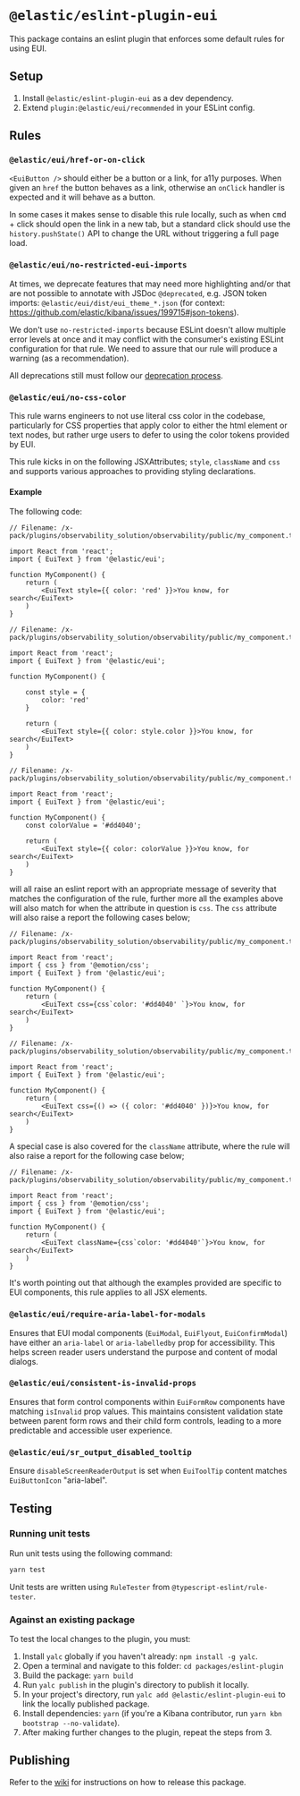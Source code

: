# `@elastic/eslint-plugin-eui`

This package contains an eslint plugin that enforces some default rules for using EUI.

## Setup

1. Install `@elastic/eslint-plugin-eui` as a dev dependency.
2. Extend `plugin:@elastic/eui/recommended` in your ESLint config.

## Rules

### `@elastic/eui/href-or-on-click`

`<EuiButton />` should either be a button or a link, for a11y purposes. When given an `href` the button behaves as a link, otherwise an `onClick` handler is expected and it will behave as a button.

In some cases it makes sense to disable this rule locally, such as when <kbd>cmd</kbd> + click should open the link in a new tab, but a standard click should use the `history.pushState()` API to change the URL without triggering a full page load.

### `@elastic/eui/no-restricted-eui-imports`

At times, we deprecate features that may need more highlighting and/or that are not possible to annotate with JSDoc `@deprecated`, e.g. JSON token imports: `@elastic/eui/dist/eui_theme_*.json` (for context: https://github.com/elastic/kibana/issues/199715#json-tokens).

We don't use `no-restricted-imports` because ESLint doesn't allow multiple error levels at once and it may conflict with the consumer's existing ESLint configuration for that rule. We need to assure that our rule will produce a warning (as a recommendation).

All deprecations still must follow our [deprecation process](../../wiki/eui-team-processes/deprecations.md).

### `@elastic/eui/no-css-color`

This rule warns engineers to not use literal css color in the codebase, particularly for CSS properties that apply color to either the html element or text nodes, but rather urge users to defer to using the color tokens provided by EUI.

This rule kicks in on the following JSXAttributes; `style`, `className` and `css` and supports various approaches to providing styling declarations.

#### Example

The following code:

```tsx
// Filename: /x-pack/plugins/observability_solution/observability/public/my_component.tsx

import React from 'react';
import { EuiText } from '@elastic/eui';

function MyComponent() {
    return (
        <EuiText style={{ color: 'red' }}>You know, for search</EuiText>
    )
}
```

```tsx
// Filename: /x-pack/plugins/observability_solution/observability/public/my_component.tsx

import React from 'react';
import { EuiText } from '@elastic/eui';

function MyComponent() {

    const style = {
        color: 'red'
    }

    return (
        <EuiText style={{ color: style.color }}>You know, for search</EuiText>
    )
}
```

```tsx
// Filename: /x-pack/plugins/observability_solution/observability/public/my_component.tsx

import React from 'react';
import { EuiText } from '@elastic/eui';

function MyComponent() {
    const colorValue = '#dd4040';

    return (
        <EuiText style={{ color: colorValue }}>You know, for search</EuiText>
    )
}
```

will all raise an eslint report with an appropriate message of severity that matches the configuration of the rule, further more all the examples above
will also match for when the attribute in question is `css`. The `css` attribute will also raise a report the following cases below;

```tsx
// Filename: /x-pack/plugins/observability_solution/observability/public/my_component.tsx

import React from 'react';
import { css } from '@emotion/css';
import { EuiText } from '@elastic/eui';

function MyComponent() {
    return (
        <EuiText css={css`color: '#dd4040' `}>You know, for search</EuiText>
    )
}
```

```tsx
// Filename: /x-pack/plugins/observability_solution/observability/public/my_component.tsx

import React from 'react';
import { EuiText } from '@elastic/eui';

function MyComponent() {
    return (
        <EuiText css={() => ({ color: '#dd4040' })}>You know, for search</EuiText>
    )
}
```

A special case is also covered for the `className` attribute, where the rule will also raise a report for the following case below;


```tsx
// Filename: /x-pack/plugins/observability_solution/observability/public/my_component.tsx

import React from 'react';
import { css } from '@emotion/css';
import { EuiText } from '@elastic/eui';

function MyComponent() {
    return (
        <EuiText className={css`color: '#dd4040'`}>You know, for search</EuiText>
    )
}
```
It's worth pointing out that although the examples provided are specific to EUI components, this rule applies to all JSX elements.

### `@elastic/eui/require-aria-label-for-modals`

Ensures that EUI modal components (`EuiModal`, `EuiFlyout`, `EuiConfirmModal`) have either an `aria-label` or `aria-labelledby` prop for accessibility. This helps screen reader users understand the purpose and content of modal dialogs.

### `@elastic/eui/consistent-is-invalid-props`

Ensures that form control components within `EuiFormRow` components have matching `isInvalid` prop values. This maintains consistent validation state between parent form rows and their child form controls, leading to a more predictable and accessible user experience.

### `@elastic/eui/sr_output_disabled_tooltip`

Ensure `disableScreenReaderOutput` is set when `EuiToolTip` content matches `EuiButtonIcon` "aria-label".

## Testing

### Running unit tests

Run unit tests using the following command:

```bash
yarn test
```

Unit tests are written using `RuleTester` from `@typescript-eslint/rule-tester`.

### Against an existing package

To test the local changes to the plugin, you must:

1. Install `yalc` globally if you haven't already: `npm install -g yalc`.
2. Open a terminal and navigate to this folder: `cd packages/eslint-plugin`
3. Build the package: `yarn build`
4. Run `yalc publish` in the plugin's directory to publish it locally.
5. In your project's directory, run `yalc add @elastic/eslint-plugin-eui` to link the locally published package.
6. Install dependencies: `yarn` (if you're a Kibana contributor, run `yarn kbn bootstrap --no-validate`).
7. After making further changes to the plugin, repeat the steps from 3.

## Publishing

Refer to the [wiki](../../wiki/eui-team-processes/releasing-versions.md) for instructions on how to release this package.
